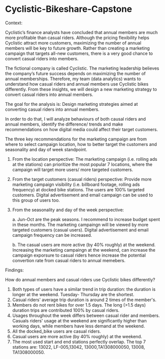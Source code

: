 # Cyclistic-Bikeshare-Capstone

Context: 

Cyclistic’s finance analysts have concluded that annual members are much more profitable than casual riders. Although the pricing flexibility helps Cyclistic attract more customers, maximizing the number of annual members will be key to future growth. Rather than creating a marketing campaign that targets all-new customers, there is a very good chance to convert casual riders into members. 

The fictional company is called Cyclistic. The marketing leadership believes the company’s future success depends on maximizing the number of annual memberships. Therefore, my team (data analytics) wants to understand how casual riders and annual members use Cyclistic bikes differently. From these insights, we will design a new marketing strategy to convert casual riders into annual members.

The goal for the analysis is: Design marketing strategies aimed at converting casual riders into annual members. 

In order to do that, I will analyze behaviours of both causal riders and annual members, identify the difference/ trends and make recommendations on how digital media could affect their target customers.  

The three key recommendations for the marketing campaign are from where to select campaign location, how to better target the customers and seasonality and day of week  standpoint.    

1. From the location perspective: 
The marketing campaign (i.e. rolling ads at the stations) can prioritize the most popular 7 locations, where the campaign will target more users/ more targeted customers.

2. From the target customers (casual riders) perspective: 
Provide more marketing campaign visibility (i.e. billboard footage, rolling ads frequency) at docked bike stations. The users are 100% targeted customers.
Digital advertisement and email campaign can be used to this group of users too. 

3. From the seasonality and day of the week perspective:
  
    a. Jun-Oct are the peak seasons. I recommend to increase budget spent in these months. The marketing campaingn will be viewed by more targeted customers (casual users). Digital advertisement and email campaign frequency can be increased.
  
    b. The casual users are more active (by 40% roughly) at the weekend. Increasing the marketing campaingn at the weekend, can increase the campaign exporsure to casual riders hence increase the potential convertion rate from casual riders to annual memebers.

Findings: 

How do annual members and casual riders use Cyclistic bikes differently?
1. Both types of users have a similar trend in trip duration: the duration is longer at the weekend. Tuesday- Thursday are the shortest. 
2. Casual riders' average trip duration is around 2 times of the member's. 
3. Members do not rent bikes for over 1.5 days. The long (>1.5 days) duration trips are contributed 100% by casual riders.
4. Usages throughout the week differs between casual rider and members. Casuals riders' usage at the weekend are significantly higher than working days, while members have less demand at the weekend. 
5. All the docked_bike users are casual riders.
6. Casual users are more active (by 40% roughly) at the weekend.
7. The most used start and end stations perfectly overlap. The top 7 stations are: 13022, LF-005,13042, 13000,TA1308000050, 13008, TA1308000050.  

